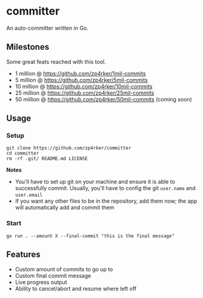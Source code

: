 # committer
An auto-committer written in Go.

## Milestones
Some great feats reached with this tool.
- 1 million @ https://github.com/zp4rker/1mil-commits
- 5 million @ https://github.com/zp4rker/5mil-commits
- 10 million @ https://github.com/zp4rker/10mil-commits
- 25 million @ https://github.com/zp4rker/25mil-commits
- 50 million @ https://github.com/zp4rker/50mil-commits (coming soon)

## Usage
### Setup
```
git clone https://github.com/zp4rker/committer
cd committer
rm -rf .git/ README.md LICENSE
```
**Notes** 
- You'll have to set up git on your machine and ensure it is able to successfully commit. Usually, you'll have to config the git `user.name` and `user.email`
- If you want any other files to be in the repository, add them now; the app will automatically add and commit them

### Start
```
go run . --amount X --final-commit "this is the final message"
```

## Features
- Custom amount of commits to go up to
- Custom final commit message
- Live progress output
- Ability to cancel/abort and resume where left off

